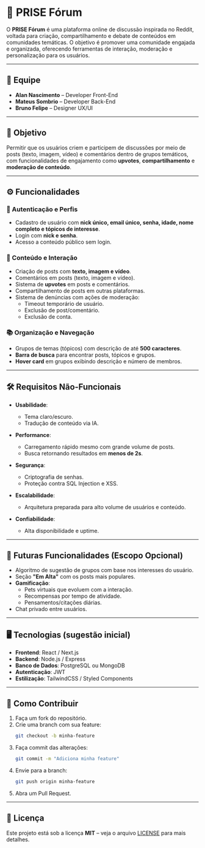 # 📌 PRISE Fórum

O **PRISE Fórum** é uma plataforma online de discussão inspirada no Reddit, voltada para criação, compartilhamento e debate de conteúdos em comunidades temáticas. O objetivo é promover uma comunidade engajada e organizada, oferecendo ferramentas de interação, moderação e personalização para os usuários.  

---

## 👥 Equipe  
- **Alan Nascimento** – Developer Front-End  
- **Mateus Sombrio** – Developer Back-End  
- **Bruno Felipe** – Designer UX/UI  

---

## 🎯 Objetivo  
Permitir que os usuários criem e participem de discussões por meio de posts (texto, imagem, vídeo) e comentários dentro de grupos temáticos, com funcionalidades de engajamento como **upvotes**, **compartilhamento** e **moderação de conteúdo**.  

---

## ⚙️ Funcionalidades  

### 🔐 Autenticação e Perfis  
- Cadastro de usuário com **nick único, email único, senha, idade, nome completo e tópicos de interesse**.  
- Login com **nick e senha**.  
- Acesso a conteúdo público sem login.  

### 📝 Conteúdo e Interação  
- Criação de posts com **texto, imagem e vídeo**.  
- Comentários em posts (texto, imagem e vídeo).  
- Sistema de **upvotes** em posts e comentários.  
- Compartilhamento de posts em outras plataformas.  
- Sistema de denúncias com ações de moderação:  
  - Timeout temporário de usuário.  
  - Exclusão de post/comentário.  
  - Exclusão de conta.  

### 📚 Organização e Navegação  
- Grupos de temas (tópicos) com descrição de até **500 caracteres**.  
- **Barra de busca** para encontrar posts, tópicos e grupos.  
- **Hover card** em grupos exibindo descrição e número de membros.  

---

## 🛠️ Requisitos Não-Funcionais  

- **Usabilidade**:  
  - Tema claro/escuro.  
  - Tradução de conteúdo via IA.  

- **Performance**:  
  - Carregamento rápido mesmo com grande volume de posts.  
  - Busca retornando resultados em **menos de 2s**.  

- **Segurança**:  
  - Criptografia de senhas.  
  - Proteção contra SQL Injection e XSS.  

- **Escalabilidade**:  
  - Arquitetura preparada para alto volume de usuários e conteúdo.  

- **Confiabilidade**:  
  - Alta disponibilidade e uptime.  

---

## 🚀 Futuras Funcionalidades (Escopo Opcional)  
- Algoritmo de sugestão de grupos com base nos interesses do usuário.  
- Seção **"Em Alta"** com os posts mais populares.  
- **Gamificação**:  
  - Pets virtuais que evoluem com a interação.  
  - Recompensas por tempo de atividade.  
  - Pensamentos/citações diárias.  
- Chat privado entre usuários.  

---

## 🖥️ Tecnologias (sugestão inicial)  
- **Frontend**: React / Next.js  
- **Backend**: Node.js / Express  
- **Banco de Dados**: PostgreSQL ou MongoDB  
- **Autenticação**: JWT  
- **Estilização**: TailwindCSS / Styled Components  

---

## 📌 Como Contribuir  
1. Faça um fork do repositório.  
2. Crie uma branch com sua feature:  
   ```bash
   git checkout -b minha-feature
   ```
3. Faça commit das alterações:  
   ```bash
   git commit -m "Adiciona minha feature"
   ```
4. Envie para a branch:  
   ```bash
   git push origin minha-feature
   ```
5. Abra um Pull Request.  

---

## 📄 Licença  
Este projeto está sob a licença **MIT** – veja o arquivo [LICENSE](LICENSE) para mais detalhes.  
